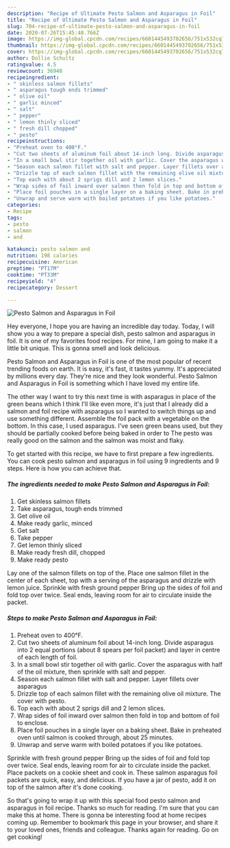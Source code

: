 ```yaml
---
description: "Recipe of Ultimate Pesto Salmon and Asparagus in Foil"
title: "Recipe of Ultimate Pesto Salmon and Asparagus in Foil"
slug: 704-recipe-of-ultimate-pesto-salmon-and-asparagus-in-foil
date: 2020-07-26T15:45:48.766Z
image: https://img-global.cpcdn.com/recipes/6601445493702656/751x532cq70/pesto-salmon-and-asparagus-in-foil-recipe-main-photo.jpg
thumbnail: https://img-global.cpcdn.com/recipes/6601445493702656/751x532cq70/pesto-salmon-and-asparagus-in-foil-recipe-main-photo.jpg
cover: https://img-global.cpcdn.com/recipes/6601445493702656/751x532cq70/pesto-salmon-and-asparagus-in-foil-recipe-main-photo.jpg
author: Dollie Schultz
ratingvalue: 4.5
reviewcount: 36948
recipeingredient:
- " skinless salmon fillets"
- " asparagus tough ends trimmed"
- " olive oil"
- " garlic minced"
- " salt"
- " pepper"
- " lemon thinly sliced"
- " fresh dill chopped"
- " pesto"
recipeinstructions:
- "Preheat oven to 400°F."
- "Cut two sheets of aluminum foil about 14-inch long. Divide asparagus into 2 equal portions (about 8 spears per foil packet) and layer in centre of each length of foil."
- "In a small bowl stir together oil with garlic. Cover the asparagus with half of the oil mixture, then sprinkle with salt and pepper."
- "Season each salmon fillet with salt and pepper. Layer fillets over asparagus"
- "Drizzle top of each salmon fillet with the remaining olive oil mixture. The cover with pesto."
- "Top each with about 2 sprigs dill and 2 lemon slices."
- "Wrap sides of foil inward over salmon then fold in top and bottom of foil to enclose."
- "Place foil pouches in a single layer on a baking sheet. Bake in preheated oven until salmon is cooked through, about 25 minutes."
- "Unwrap and serve warm with boiled potatoes if you like potatoes."
categories:
- Recipe
tags:
- pesto
- salmon
- and

katakunci: pesto salmon and 
nutrition: 198 calories
recipecuisine: American
preptime: "PT17M"
cooktime: "PT33M"
recipeyield: "4"
recipecategory: Dessert

---
```



![Pesto Salmon and Asparagus in Foil](https://img-global.cpcdn.com/recipes/6601445493702656/751x532cq70/pesto-salmon-and-asparagus-in-foil-recipe-main-photo.jpg)

Hey everyone, I hope you are having an incredible day today. Today, I will show you a way to prepare a special dish, pesto salmon and asparagus in foil. It is one of my favorites food recipes. For mine, I am going to make it a little bit unique. This is gonna smell and look delicious.

Pesto Salmon and Asparagus in Foil is one of the most popular of recent trending foods on earth. It is easy, it's fast, it tastes yummy. It's appreciated by millions every day. They're nice and they look wonderful. Pesto Salmon and Asparagus in Foil is something which I have loved my entire life.

The other way I want to try this next time is with asparagus in place of the green beans which I think I&#39;ll like even more, it&#39;s just that I already did a salmon and foil recipe with asparagus so I wanted to switch things up and use something different. Assemble the foil pack with a vegetable on the bottom. In this case, I used asparagus. I&#39;ve seen green beans used, but they should be partially cooked before being baked in order to The pesto was really good on the salmon and the salmon was moist and flaky.


To get started with this recipe, we have to first prepare a few ingredients. You can cook pesto salmon and asparagus in foil using 9 ingredients and 9 steps. Here is how you can achieve that.

<!--inarticleads1-->

##### The ingredients needed to make Pesto Salmon and Asparagus in Foil:

1. Get  skinless salmon fillets
1. Take  asparagus, tough ends trimmed
1. Get  olive oil
1. Make ready  garlic, minced
1. Get  salt
1. Take  pepper
1. Get  lemon thinly sliced
1. Make ready  fresh dill, chopped
1. Make ready  pesto


Lay one of the salmon fillets on top of the. Place one salmon fillet in the center of each sheet, top with a serving of the asparagus and drizzle with lemon juice. Sprinkle with fresh ground pepper Bring up the sides of foil and fold top over twice. Seal ends, leaving room for air to circulate inside the packet. 

<!--inarticleads2-->

##### Steps to make Pesto Salmon and Asparagus in Foil:

1. Preheat oven to 400°F.
1. Cut two sheets of aluminum foil about 14-inch long. Divide asparagus into 2 equal portions (about 8 spears per foil packet) and layer in centre of each length of foil.
1. In a small bowl stir together oil with garlic. Cover the asparagus with half of the oil mixture, then sprinkle with salt and pepper.
1. Season each salmon fillet with salt and pepper. Layer fillets over asparagus
1. Drizzle top of each salmon fillet with the remaining olive oil mixture. The cover with pesto.
1. Top each with about 2 sprigs dill and 2 lemon slices.
1. Wrap sides of foil inward over salmon then fold in top and bottom of foil to enclose.
1. Place foil pouches in a single layer on a baking sheet. Bake in preheated oven until salmon is cooked through, about 25 minutes.
1. Unwrap and serve warm with boiled potatoes if you like potatoes.


Sprinkle with fresh ground pepper Bring up the sides of foil and fold top over twice. Seal ends, leaving room for air to circulate inside the packet. Place packets on a cookie sheet and cook in. These salmon asparagus foil packets are quick, easy, and delicious. If you have a jar of pesto, add it on top of the salmon after it&#39;s done cooking. 

So that's going to wrap it up with this special food pesto salmon and asparagus in foil recipe. Thanks so much for reading. I'm sure that you can make this at home. There is gonna be interesting food at home recipes coming up. Remember to bookmark this page in your browser, and share it to your loved ones, friends and colleague. Thanks again for reading. Go on get cooking!
